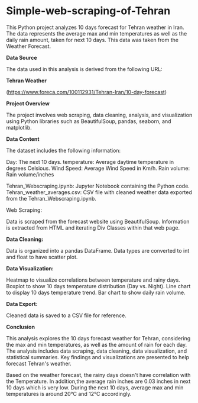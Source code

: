 # Simple-web-scraping-of-Tehran
This Python project analyzes 10 days forecast for Tehran weather in Iran. The data represents the average max and min temperatures as well as the daily rain amount, taken for next 10 days. This data was taken from the Weather Forecast.

**Data Source**

The data used in this analysis is derived from the following URL:

**Tehran Weather** 

(https://www.foreca.com/100112931/Tehran-Iran/10-day-forecast)

**Project Overview**

The project involves web scraping, data cleaning, analysis, and visualization using Python libraries such as BeautifulSoup, pandas, seaborn, and matplotlib.

**Data Content**

The dataset includes the following information:

Day: The next 10 days.
temperature: Average daytime temperature in degrees Celsious.
Wind Speed: Average Wind Speed in Km/h.
Rain volume: Rain volume/inches


Tehran_Webscraping.ipynb: Jupyter Notebook containing the Python code.
Tehran_weather_averages.csv: CSV file with cleaned weather data exported from the Tehran_Webscraping.ipynb.

Web Scraping:

Data is scraped from the forecast website using BeautifulSoup.
Information is extracted from HTML and iterating Div Classes within that web page.

**Data Cleaning:**

Data is organized into a pandas DataFrame.
Data types are converted to int and float to have scatter plot.


**Data Visualization:**

Heatmap to visualize correlations between temperature and rainy days.
Boxplot to show 10 days temperature distribution (Day vs. Night).
Line chart to display 10 days temperature trend.
Bar chart to show daily rain volume.

**Data Export:**

Cleaned data is saved to a CSV file for reference.

**Conclusion**

This analysis explores the 10 days forecast weather for Tehran, considering the max and min temperatures, as well as the amount of rain for each day. The analysis includes data scraping, data cleaning, data visualization, and statistical summaries. Key findings and visualizations are presented to help forecast Tehran's weather.

Based on the weather forecast, the rainy days doesn't have correlation with the Temperature. In addition,the average rain inches are 0.03 inches in next 10 days which is very low. During the next 10 days, average max and min temperatures is around 20°C and 12°C accordingly.

